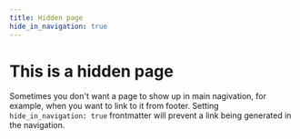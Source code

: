 ```yaml
---
title: Hidden page
hide_in_navigation: true
---
```


# This is a hidden page

Sometimes you don't want a page to show up in main nagivation, for example,
when you want to link to it from footer. Setting `hide_in_navigation: true`
frontmatter will prevent a link being generated in the navigation.
